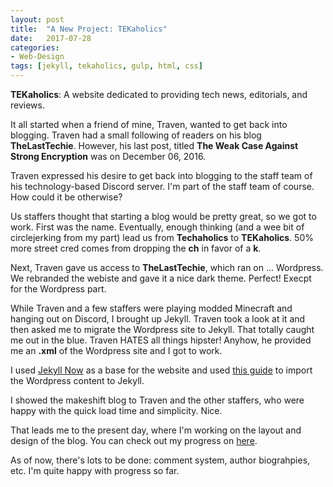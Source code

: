 ```yaml
---
layout: post
title:  "A New Project: TEKaholics"
date:   2017-07-28
categories:
- Web-Design
tags: [jekyll, tekaholics, gulp, html, css]
---
```


**TEKaholics**: A website dedicated to providing tech news, editorials, and reviews.

It all started when a friend of mine, Traven, wanted to get back into blogging.
Traven had a small following of readers on his blog **TheLastTechie**. However,
his last post, titled **The Weak Case Against Strong Encryption** was on December 06,
2016.

Traven expressed his desire to get back into blogging to the staff team of his
technology-based Discord server. I'm part of the staff team of course. How could
it be otherwise?

Us staffers thought that starting a blog would be pretty great, so we got to work.
First was the name. Eventually, enough thinking (and a wee bit of circlejerking from
my part) lead us from **Techaholics** to **TEKaholics**. 50% more street cred comes
from dropping the **ch** in favor of a **k**.

Next, Traven gave us access to **TheLastTechie**, which ran on ... Wordpress. We
rebranded the webiste and gave it a nice dark theme. Perfect! Execpt for the
Wordpress part.

While Traven and a few staffers were playing modded Minecraft and hanging out
on Discord, I brought up Jekyll. Traven took a look at it and then asked me to
migrate the Wordpress site to Jekyll. That totally caught me out in the blue.
Traven HATES all things hipster! Anyhow, he provided me an **.xml** of the Wordpress
site and I got to work.

I used [Jekyll Now](http://www.jekyllnow.com/) as a base for the website
and used [this guide](http://import.jekyllrb.com/docs/wordpressdotcom/) to
import the Wordpress content to Jekyll.

I showed the makeshift blog to Traven and the other staffers, who were
happy with the quick load time and simplicity. Nice.

That leads me to the present day, where I'm working on the layout and design
of the blog. You can check out my progress on [here](https://tekaholics.github.io/).

As of now, there's lots to be done: comment system, author biograhpies, etc.
I'm quite happy with progress so far.
